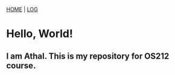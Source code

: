 [HOME](.) | [LOG](TXT/mylog.txt)

# Hello, World!

## I am Athal. This is my repository for OS212 course.